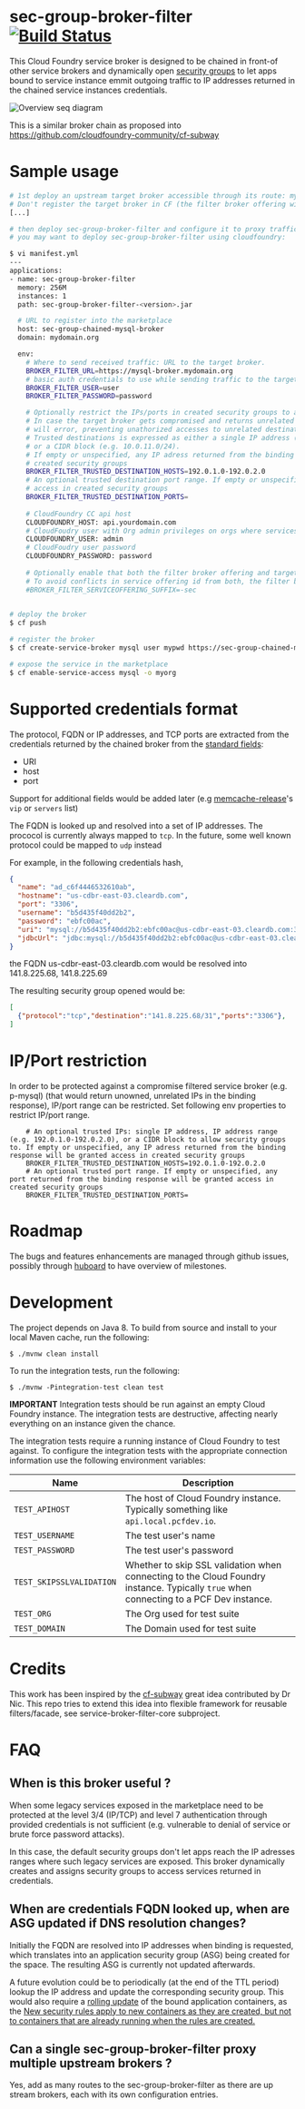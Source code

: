 # sec-group-broker-filter [![Build Status](https://travis-ci.org/orange-cloudfoundry/sec-group-broker-filter.svg?branch=master)](https://travis-ci.org/orange-cloudfoundry/sec-group-broker-filter)

This Cloud Foundry service broker is designed to be chained in front-of other service brokers and dynamically open [security groups](https://docs.cloudfoundry.org/adminguide/app-sec-groups.html) to let apps bound to service instance emmit outgoing traffic to IP addresses returned in the chained service instances credentials. 

![Overview seq diagram](http://plantuml.com/plantuml/svg/lP7DYi8m4CVlVOgvgGVnNfO53IWU164VeCHqA8D3KYT9mRUtMGLBDUX1lCuml__7A7QnhfIpGHmp2in_uGzDjH4NssebxeXIhOa3IWb6C_j-BHqPXEiIblijJ8qEcbspQCLrvCdPMQ5De4u7pE6Ap3mvs9tzYM_Zl6pvLBV6byg5-apg0zbwLanUwdsZYkJbBZIyoj9_vYEwO8XY_J-BR0D6i4ORIBCVrleMlBS-RhbCm1wmI7mF7aqK2cTeqZb4doILId7kGSQCeO-7tSDR-uJPjxuPDdD_0G00)

This is a similar broker chain as proposed into https://github.com/cloudfoundry-community/cf-subway

# Sample usage

```sh
# 1st deploy an upstream target broker accessible through its route: mysql-broker.mydomain.org. 
# Don't register the target broker in CF (the filter broker offering will be registered instead)
[...]

# then deploy sec-group-broker-filter and configure it to proxy traffic to the target broker:
# you may want to deploy sec-group-broker-filter using cloudfoundry:

$ vi manifest.yml
---
applications:
- name: sec-group-broker-filter
  memory: 256M
  instances: 1
  path: sec-group-broker-filter-<version>.jar

  # URL to register into the marketplace
  host: sec-group-chained-mysql-broker
  domain: mydomain.org

  env:
    # Where to send received traffic: URL to the target broker.
    BROKER_FILTER_URL=https://mysql-broker.mydomain.org
    # basic auth credentials to use while sending traffic to the target broker 
    BROKER_FILTER_USER=user
    BROKER_FILTER_PASSWORD=password

    # Optionally restrict the IPs/ports in created security groups to a set of trusted destinations. 
    # In case the target broker gets compromised and returns unrelated IPs in credentials, the binding response 
    # will error, preventing unathorized accesses to unrelated destinations.
    # Trusted destinations is expressed as either a single IP address (10.0.11.0), an IP address range (e.g. 10.0.11.1-10.0.11.2), 
    # or a CIDR block (e.g. 10.0.11.0/24). 
    # If empty or unspecified, any IP adress returned from the binding response will be granted access in 
    # created security groups
    BROKER_FILTER_TRUSTED_DESTINATION_HOSTS=192.0.1.0-192.0.2.0
    # An optional trusted destination port range. If empty or unspecified, any port returned from the binding response will be granted 
    # access in created security groups
    BROKER_FILTER_TRUSTED_DESTINATION_PORTS=
     
    # CloudFoundry CC api host 
    CLOUDFOUNDRY_HOST: api.yourdomain.com
    # CloudFoudry user with Org admin privileges on orgs where services will be bound
    CLOUDFOUNDRY_USER: admin
    # CloudFoudry user password
    CLOUDFOUNDRY_PASSWORD: password
    
    # Optionally enable that both the filter broker offering and target broker offering coexist in the marketplace
    # To avoid conflicts in service offering id from both, the filter broker offering will have the specified suffix added
    #BROKER_FILTER_SERVICEOFFERING_SUFFIX=-sec

    
# deploy the broker    
$ cf push 

# register the broker 
$ cf create-service-broker mysql user mypwd https://sec-group-chained-mysql-broker.mydomain.org

# expose the service in the marketplace
$ cf enable-service-access mysql -o myorg 

```` 

# Supported credentials format

The protocol, FQDN or IP addresses, and TCP ports are extracted from the credentials returned by the chained broker from the [standard fields](https://docs.cloudfoundry.org/services/binding-credentials.html):
* URI
* host
* port

Support for additional fields would be added later (e.g [memcache-release](https://github.com/cloudfoundry-community/memcache-release#example-vcap_services-credentials)'s  ``vip`` or ``servers`` list)

The FQDN is looked up and resolved into a set of IP addresses.
The prococol is currently always mapped to ``tcp``. In the future, some well known protocol could be mapped to ``udp`` instead

For example, in the following credentials hash, 

```json
{
  "name": "ad_c6f4446532610ab",
  "hostname": "us-cdbr-east-03.cleardb.com",
  "port": "3306",
  "username": "b5d435f40dd2b2",
  "password": "ebfc00ac",
  "uri": "mysql://b5d435f40dd2b2:ebfc00ac@us-cdbr-east-03.cleardb.com:3306/ad_c6f4446532610ab",
  "jdbcUrl": "jdbc:mysql://b5d435f40dd2b2:ebfc00ac@us-cdbr-east-03.cleardb.com:3306/ad_c6f4446532610ab"
}
```

the FQDN us-cdbr-east-03.cleardb.com would be resolved into 141.8.225.68, 141.8.225.69 

The resulting security group opened would be:

```json
[
  {"protocol":"tcp","destination":"141.8.225.68/31","ports":"3306"},
]
```
# IP/Port restriction

 In order to be protected against a compromise filtered service broker (e.g. p-mysql) (that would return unowned, unrelated IPs in the binding response), 
 IP/port range can be restricted.
 Set following env properties to restrict IP/port range.
```
    # An optional trusted IPs: single IP address, IP address range (e.g. 192.0.1.0-192.0.2.0), or a CIDR block to allow security groups to. If empty or unspecified, any IP adress returned from the binding response will be granted access in created security groups
    BROKER_FILTER_TRUSTED_DESTINATION_HOSTS=192.0.1.0-192.0.2.0
    # An optional trusted port range. If empty or unspecified, any port returned from the binding response will be granted access in created security groups
    BROKER_FILTER_TRUSTED_DESTINATION_PORTS=
```

# Roadmap

The bugs and features enhancements are managed through github issues, possibly through [huboard](https://huboard.com/orange-cloudfoundry/sec-group-broker-filter#/milestones) to have overview of milestones.

# Development
The project depends on Java 8.  To build from source and install to your local Maven cache, run the following:

```shell
$ ./mvnw clean install
```

To run the integration tests, run the following:

```
$ ./mvnw -Pintegration-test clean test
```

**IMPORTANT**
Integration tests should be run against an empty Cloud Foundry instance. The integration tests are destructive, affecting nearly everything on an instance given the chance.

The integration tests require a running instance of Cloud Foundry to test against.  To configure the integration tests with the appropriate connection information use the following environment variables:

Name | Description
---- | -----------
`TEST_APIHOST` | The host of Cloud Foundry instance.  Typically something like `api.local.pcfdev.io`.
`TEST_USERNAME` | The test user's name
`TEST_PASSWORD` | The test user's password
`TEST_SKIPSSLVALIDATION` | Whether to skip SSL validation when connecting to the Cloud Foundry instance.  Typically `true` when connecting to a PCF Dev instance.
`TEST_ORG` | The Org used for test suite
`TEST_DOMAIN` | The Domain used for test suite

# Credits

This work has been inspired by the [cf-subway](https://github.com/cloudfoundry-community/cf-subway) great idea contributed by Dr Nic.
This repo tries to extend this idea into flexible framework for reusable filters/facade, see service-broker-filter-core subproject.

# FAQ

## When is this broker useful ?

When some legacy services exposed in the marketplace need to be protected at the level 3/4 (IP/TCP) and level 7 authentication through provided credentials is not sufficient (e.g. vulnerable to denial of service or brute force password attacks).

In this case, the default security groups don't let apps reach the IP adresses ranges where such legacy services are exposed. This broker dynamically creates and assigns security groups to access services returned in credentials.

## When are credentials FQDN looked up, when are ASG updated if DNS resolution changes?

Initially the FQDN are resolved into IP addresses when binding is requested, which translates into an application security group (ASG) being created for the space. The resulting ASG is currently not updated afterwards.

A future evolution could be to periodically (at the end of the TTL period) lookup the IP address and update the corresponding security group. This would also require a [rolling update](http://v3-apidocs.cloudfoundry.org/version/release-candidate/index.html#terminate-a-process-instance) of the bound application containers, as the [New security rules apply to new containers as they are created, but not to containers that are already running when the rules are created.](http://docs.cloudfoundry.org/adminguide/app-sec-groups.html#binding-groups)

## Can a single sec-group-broker-filter proxy multiple upstream brokers ?

Yes, add as many routes to the sec-group-broker-filter as there are up stream brokers, each with its own configuration entries.
